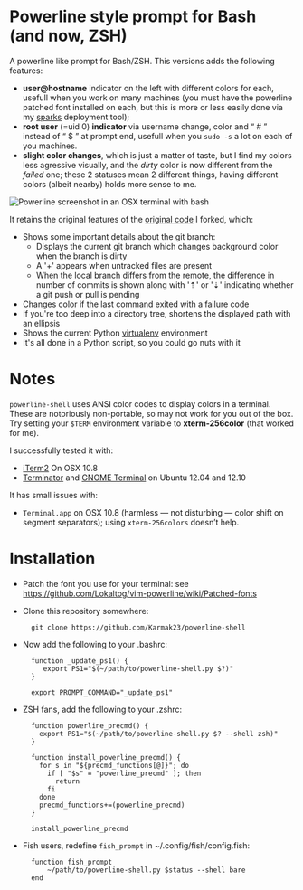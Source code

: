 Powerline style prompt for Bash (and now, ZSH)
==============================================

A powerline like prompt for Bash/ZSH. This versions adds the following features:

- **user@hostname** indicator on the left with different colors for each, usefull when you work on many machines (you must have the powerline patched font installed on each, but this is more or less easily done via my [sparks](https://github.com/Karmak23/sparks) deployment tool);
- **root user** (=uid 0) **indicator** via username change, color and “ # ” instead of “ $ ” at prompt end, usefull when you `sudo -s` a lot on each of you machines.
- **slight color changes**, which is just a matter of taste, but I find my colors less agressive visually, and the *dirty* color is now different from the *failed* one; these 2 statuses mean 2 different things, having different colors (albeit nearby) holds more sense to me.

![Powerline screenshot in an OSX terminal with bash](https://raw.github.com/Karmak23/powerline-shell/master/powerline-screenshot.png)

It retains the original features of the [original code](https://github.com/milkbikis/powerline-shell) I forked, which:

*  Shows some important details about the git branch:
    *  Displays the current git branch which changes background color when the branch is dirty
    *  A '+' appears when untracked files are present
    *  When the local branch differs from the remote, the difference in number of commits is shown along with '⇡' or '⇣' indicating whether a git push or pull is pending
*  Changes color if the last command exited with a failure code
*  If you're too deep into a directory tree, shortens the displayed path with an ellipsis
*  Shows the current Python [virtualenv](http://www.virtualenv.org/) environment
*  It's all done in a Python script, so you could go nuts with it

# Notes

`powerline-shell` uses ANSI color codes to display colors in a terminal. These are notoriously non-portable, so may not work for you out of the box. Try setting your `$TERM` environment variable to **xterm-256color** (that worked for me). 

I successfully tested it with:

- [iTerm2](http://www.iterm2.com/) On OSX 10.8
- [Terminator](https://launchpad.net/terminator) and [GNOME Terminal](https://help.gnome.org/users/gnome-terminal/stable/) on Ubuntu 12.04 and 12.10

It has small issues with:

- `Terminal.app` on OSX 10.8 (harmless — not disturbing — color shift on segment separators); using `xterm-256colors` doesn’t help.


# Installation

* Patch the font you use for your terminal: see https://github.com/Lokaltog/vim-powerline/wiki/Patched-fonts

* Clone this repository somewhere:

        git clone https://github.com/Karmak23/powerline-shell

* Now add the following to your .bashrc:

        function _update_ps1() {
           export PS1="$(~/path/to/powerline-shell.py $?)"
        }

        export PROMPT_COMMAND="_update_ps1"

* ZSH fans, add the following to your .zshrc:

        function powerline_precmd() {
          export PS1="$(~/path/to/powerline-shell.py $? --shell zsh)"
        }

        function install_powerline_precmd() {
          for s in "${precmd_functions[@]}"; do
            if [ "$s" = "powerline_precmd" ]; then
              return
            fi
          done
          precmd_functions+=(powerline_precmd)
        }

        install_powerline_precmd

* Fish users, redefine `fish_prompt` in ~/.config/fish/config.fish:

        function fish_prompt
            ~/path/to/powerline-shell.py $status --shell bare
        end
